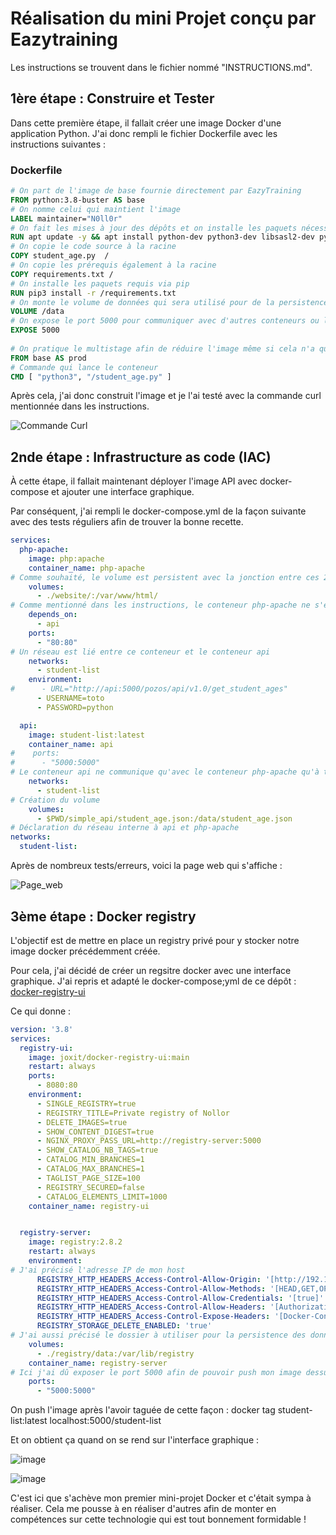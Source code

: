 # Réalisation du mini Projet conçu par Eazytraining

Les instructions se trouvent dans le fichier nommé "INSTRUCTIONS.md".

## 1ère étape : Construire et Tester

Dans cette première étape, il fallait créer une image Docker d'une application Python. J'ai donc rempli le fichier Dockerfile avec les instructions suivantes :

### Dockerfile

```dockerfile
# On part de l'image de base fournie directement par EazyTraining
FROM python:3.8-buster AS base
# On nomme celui qui maintient l'image
LABEL maintainer="N0ll0r"
# On fait les mises à jour des dépôts et on installe les paquets nécessaires
RUN apt update -y && apt install python-dev python3-dev libsasl2-dev python-dev libldap2-dev libssl-dev -y
# On copie le code source à la racine
COPY student_age.py  /
# On copie les prérequis également à la racine 
COPY requirements.txt /
# On installe les paquets requis via pip
RUN pip3 install -r /requirements.txt
# On monte le volume de données qui sera utilisé pour de la persistence
VOLUME /data
# On expose le port 5000 pour communiquer avec d'autres conteneurs ou l'extérieur
EXPOSE 5000
 
# On pratique le multistage afin de réduire l'image même si cela n'a que peu d'effets et c'est aussi pour mettre en pratique cette notion abordée dans le cours de Dirane
FROM base AS prod
# Commande qui lance le conteneur
CMD [ "python3", "/student_age.py" ]

```

Après cela, j'ai donc construit l'image et je l'ai testé avec la commande curl mentionnée dans les instructions.


![Commande Curl](https://github.com/N0ll0r/mini-project-docker/blob/main/screenshots/Capture%20d'%C3%A9cran%202024-07-29%20185329.png?raw=true)


## 2nde étape : Infrastructure as code (IAC)

À cette étape, il fallait maintenant déployer l'image API avec docker-compose et ajouter une interface graphique.

Par conséquent, j'ai rempli le docker-compose.yml de la façon suivante avec des tests réguliers afin de trouver la bonne recette. 


```yaml
services:
  php-apache:
    image: php:apache
    container_name: php-apache
# Comme souhaité, le volume est persistent avec la jonction entre ces 2 dossiers
    volumes:
      - ./website/:/var/www/html/
# Comme mentionné dans les instructions, le conteneur php-apache ne s'exéccute que si le conteneur api est démarré
    depends_on:
      - api
    ports:
      - "80:80"
# Un réseau est lié entre ce conteneur et le conteneur api
    networks:
      - student-list
    environment:
#      - URL="http://api:5000/pozos/api/v1.0/get_student_ages"
      - USERNAME=toto
      - PASSWORD=python

  api:
    image: student-list:latest
    container_name: api
#    ports:
#      - "5000:5000"
# Le conteneur api ne communique qu'avec le conteneur php-apache qu'à travers ce réseau, il n'est pas accessible depuis l'extérieur
    networks:
      - student-list
# Création du volume
    volumes:
      - $PWD/simple_api/student_age.json:/data/student_age.json
# Déclaration du réseau interne à api et php-apache
networks:
  student-list:

```


Après de nombreux tests/erreurs, voici la page web qui s'affiche :


![Page_web](https://github.com/N0ll0r/mini-project-docker/blob/main/screenshots/Capture%20d'%C3%A9cran%202024-07-28%20120129.png?raw=true)

## 3ème étape : Docker registry

L'objectif est de mettre en place un registry privé pour y stocker notre image docker précédemment créée. 

Pour cela, j'ai décidé de créer un regsitre docker avec une interface graphique. 
J'ai repris et adapté le docker-compose;yml de ce dépôt : [docker-registry-ui](https://github.com/Joxit/docker-registry-ui)

Ce qui donne : 
```yaml
version: '3.8'
services:
  registry-ui:
    image: joxit/docker-registry-ui:main
    restart: always
    ports:
      - 8080:80
    environment:
      - SINGLE_REGISTRY=true
      - REGISTRY_TITLE=Private registry of Nollor
      - DELETE_IMAGES=true
      - SHOW_CONTENT_DIGEST=true
      - NGINX_PROXY_PASS_URL=http://registry-server:5000
      - SHOW_CATALOG_NB_TAGS=true
      - CATALOG_MIN_BRANCHES=1
      - CATALOG_MAX_BRANCHES=1
      - TAGLIST_PAGE_SIZE=100
      - REGISTRY_SECURED=false
      - CATALOG_ELEMENTS_LIMIT=1000
    container_name: registry-ui


  registry-server:
    image: registry:2.8.2
    restart: always
    environment:
# J'ai précisé l'adresse IP de mon host
      REGISTRY_HTTP_HEADERS_Access-Control-Allow-Origin: '[http://192.168.1.166]'
      REGISTRY_HTTP_HEADERS_Access-Control-Allow-Methods: '[HEAD,GET,OPTIONS,DELETE]'
      REGISTRY_HTTP_HEADERS_Access-Control-Allow-Credentials: '[true]'
      REGISTRY_HTTP_HEADERS_Access-Control-Allow-Headers: '[Authorization,Accept,Cache-Control]'
      REGISTRY_HTTP_HEADERS_Access-Control-Expose-Headers: '[Docker-Content-Digest]'
      REGISTRY_STORAGE_DELETE_ENABLED: 'true'
# J'ai aussi précisé le dossier à utiliser pour la persistence des données via : ./registry/data
    volumes:
      - ./registry/data:/var/lib/registry
    container_name: registry-server
# Ici j'ai dû exposer le port 5000 afin de pouvoir push mon image dessus à l'instar de ce qui est proposé dans le cours docker
    ports:
      - "5000:5000"

```

On push l'image après l'avoir taguée  de cette façon : docker tag student-list:latest localhost:5000/student-list

Et on obtient ça quand on se rend sur l'interface graphique :

![image](https://github.com/N0ll0r/mini-project-docker/blob/main/screenshots/Capture%20d'%C3%A9cran%202024-07-28%20213939.png?raw=true)

![image](https://github.com/N0ll0r/mini-project-docker/blob/main/screenshots/Capture%20d'%C3%A9cran%202024-07-28%20213953.png?raw=true)


C'est ici que s'achève mon premier mini-projet Docker et c'était sympa à réaliser.  Cela me pousse à en réaliser d'autres afin de monter en compétences sur cette technologie qui est tout bonnement formidable !
